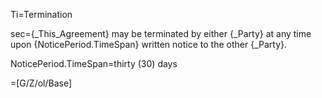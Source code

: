 Ti=Termination

sec={_This_Agreement} may be terminated by either {_Party} at any time upon {NoticePeriod.TimeSpan} written notice to the other {_Party}.

NoticePeriod.TimeSpan=thirty (30) days

=[G/Z/ol/Base]

